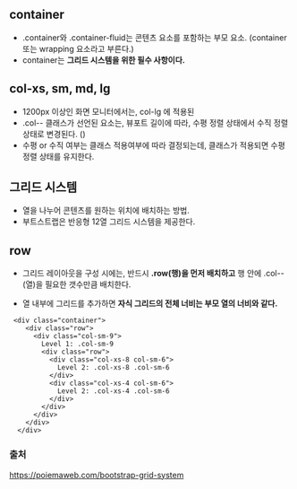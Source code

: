 
## container

- .container와 .container-fluid는 콘텐츠 요소를 포함하는 부모 요소.  (container 또는 wrapping 요소라고 부른다.) 
- container는 **그리드 시스템을 위한 필수 사항이다.**


## col-xs, sm, md, lg 

- 1200px 이상인 화면 모니터에서는, col-lg 에 적용된 
- .col-- 클래스가 선언된 요소는, 뷰포트 길이에 따라, 수평 정렬 상태에서 수직 정렬 상태로 변경된다. ()
- 수평 or 수직 여부는 클래스 적용여부에 따라 결정되는데, 클래스가 적용되면 수평 정렬 상태를 유지한다.

## 그리드 시스템

- 열을 나누어 콘텐츠를 원하는 위치에 배치하는 방법. 
- 부트스트랩은 반응형 12열 그리드 시스템을 제공한다. 


## row

- 그리드 레이아웃을 구성 시에는, 반드시 **.row(행)을 먼저 배치하고** 행 안에 .col-*-*(열)을 필요한 갯수만큼 배치한다. 

- 열 내부에 그리드를 추가하면 **자식 그리드의 전체 너비는 부모 열의 너비와 같다.**



```
 <div class="container">
    <div class="row">
      <div class="col-sm-9">
        Level 1: .col-sm-9
        <div class="row">
          <div class="col-xs-8 col-sm-6">
            Level 2: .col-xs-8 .col-sm-6
          </div>
          <div class="col-xs-4 col-sm-6">
            Level 2: .col-xs-4 .col-sm-6
          </div>
        </div>
      </div>
    </div>
  </div>
```
  
  
  
  
### 출처
  
  https://poiemaweb.com/bootstrap-grid-system
